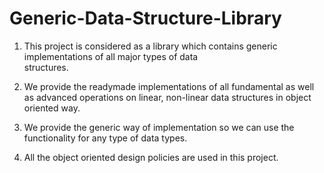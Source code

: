# Generic-Data-Structure-Library

1. This project is considered as a library which contains generic implementations of all major types of data      
  structures.
  
2. We provide the readymade implementations of all fundamental as well as advanced operations on linear, non-linear     data structures in object oriented way.

3. We provide the generic way of implementation so we can use the functionality for any type of data types.

4. All the object oriented design policies are used in this project.
